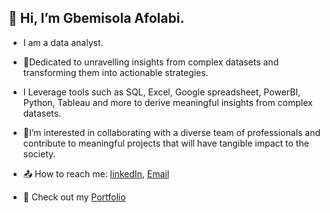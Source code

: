 ## 👋 Hi, I’m Gbemisola Afolabi.

- I am a data analyst.

- 🌱Dedicated to unravelling insights from complex datasets and transforming them into actionable strategies.

- I Leverage tools such as SQL, Excel, Google spreadsheet, PowerBI, Python, Tableau and more to derive meaningful insights from complex datasets.


- 💞️I’m interested in collaborating with a diverse team of professionals and contribute to meaningful projects that will have tangible impact to the society.

- 📤  How to reach me: [linkedIn](www.linkedin.com/in/gbemi-afolabi), [Email](folagbemi17@gmail.com)
- 💼 Check out my [Portfolio]()

<!---
folagbemi/folagbemi is a ✨ special ✨ repository because its `README.md` (this file) appears on your GitHub profile.
You can click the Preview link to take a look at your changes.
--->
